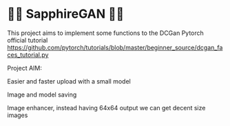 # :small_blue_diamond::small_blue_diamond: SapphireGAN :small_blue_diamond::small_blue_diamond:

This project aims to implement some functions to the DCGan Pytorch official tutorial https://github.com/pytorch/tutorials/blob/master/beginner_source/dcgan_faces_tutorial.py

Project AIM:  

Easier and faster upload with a small model

Image and model saving

Image enhancer, instead having 64x64 output we can get decent size images


